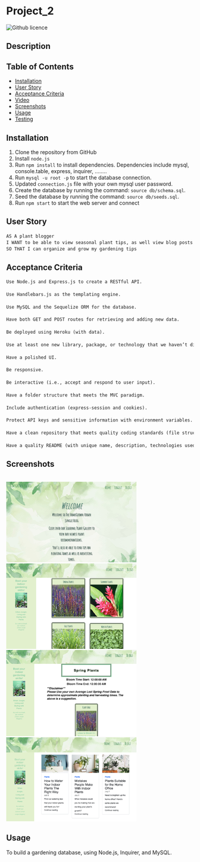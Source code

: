 # Project_2


![Github licence](http://img.shields.io/badge/license-MIT-blue.svg)

## Description 

## Table of Contents
* [Installation](#installation)
* [User Story](#user-story)
* [Acceptance Criteria](#acceptance-criteria)
* [Video](#video)
* [Screenshots](#screenshots)
* [Usage](#usage)
* [Testing](#testing)

## Installation 

1. Clone the repository from GitHub
1. Install `node.js`
1. Run `npm install` to install dependencies. Dependencies include mysql, console.table, express, inquirer, ........
1. Run `mysql -u root -p` to start the database connection. 
1. Updated `connection.js` file with your own mysql user password. 
1. Create the database by running the command: `source db/schema.sql`.
1. Seed the database by running the command: `source db/seeds.sql`.
1. Run `npm start` to start the web server and connect

 
## User Story

```md
AS A plant blogger
I WANT to be able to view seasonal plant tips, as well view blog posts about gardening tips
SO THAT I can organize and grow my gardening tips


```

## Acceptance Criteria

```md
Use Node.js and Express.js to create a RESTful API.

Use Handlebars.js as the templating engine.

Use MySQL and the Sequelize ORM for the database.

Have both GET and POST routes for retrieving and adding new data.

Be deployed using Heroku (with data).

Use at least one new library, package, or technology that we haven’t discussed.

Have a polished UI.

Be responsive.

Be interactive (i.e., accept and respond to user input).

Have a folder structure that meets the MVC paradigm.

Include authentication (express-session and cookies).

Protect API keys and sensitive information with environment variables.

Have a clean repository that meets quality coding standards (file structure, naming conventions, best practices for class/id naming conventions, indentation, quality comments, etc.).

Have a quality README (with unique name, description, technologies used, screenshot, and link to deployed application).
```



## Screenshots

<br><img src="./public/images/Screen1.png" alt="screenshot of start tables" width="350"/>
<br><img src="./public/images/Screen2.png" alt="screenshot of seasonal plants" width="350"/>
<br><img src="./public/images/Screen3.png" alt="screenshot of new plants" width="350"/>
<br><img src="./public/images/Screen4.png" alt="screenshot of blog posts" width="350"/>




## Usage
To build a gardening database, using Node.js, Inquirer, and MySQL.

